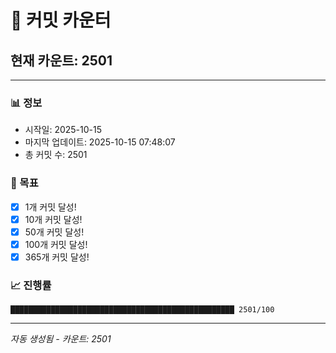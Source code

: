 # 🔢 커밋 카운터

## 현재 카운트: 2501

---

### 📊 정보
- 시작일: 2025-10-15
- 마지막 업데이트: 2025-10-15 07:48:07
- 총 커밋 수: 2501

### 🎯 목표
- [x] 1개 커밋 달성!
- [x] 10개 커밋 달성!
- [x] 50개 커밋 달성!
- [x] 100개 커밋 달성!
- [x] 365개 커밋 달성!

### 📈 진행률
```
██████████████████████████████████████████████████ 2501/100
```

---
*자동 생성됨 - 카운트: 2501*
